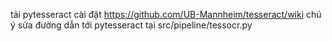 tải pytesseract cài đặt
https://github.com/UB-Mannheim/tesseract/wiki
chú ý sửa đường dẫn tới pytesseract tại src/pipeline/tessocr.py